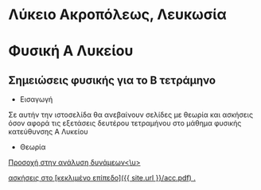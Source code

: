 # Λύκειο Ακροπόλεως, Λευκωσία
# Φυσική Α Λυκείου
## Σημειώσεις φυσικής για το Β τετράμηνο
* Εισαγωγή

Σε αυτήν την ιστοσελίδα θα ανεβαίνουν σελίδες με θεωρία  και ασκήσεις όσον αφορά τις εξετάσεις δευτέρου τετραμήνου στο μάθημα φυσικής κατεύθυνσης Α Λυκείου 

* Θεωρία

<u>Προσοχή στην ανάλυση δυνάμεων<\u>
  
ασκήσεις στο [κεκλιμένο επίπεδο]({{ site.url }}/acc.pdf) .
